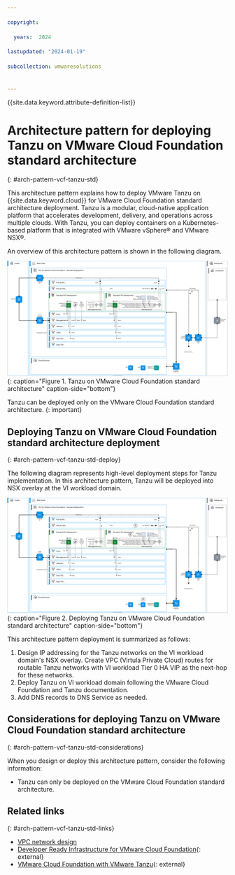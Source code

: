 ```yaml
---

copyright:

  years:  2024

lastupdated: "2024-01-19"

subcollection: vmwaresolutions


---
```


{{site.data.keyword.attribute-definition-list}}

# Architecture pattern for deploying Tanzu on VMware Cloud Foundation standard architecture
{: #arch-pattern-vcf-tanzu-std}

This architecture pattern explains how to deploy VMware Tanzu on {{site.data.keyword.cloud}} for VMware Cloud Foundation standard architecture deployment. Tanzu is a modular, cloud-native application platform that accelerates development, delivery, and operations across multiple clouds. With Tanzu, you can deploy containers on a Kubernetes-based platform that is integrated with VMware vSphere® and VMware NSX®.

An overview of this architecture pattern is shown in the following diagram.

![Tanzu on VMware Cloud Foundation standard architecture](../../images/vcf-arch-tanzu-std.svg "Tanzu on VMware Cloud Foundation standard architecture."){: caption="Figure 1. Tanzu on VMware Cloud Foundation standard architecture" caption-side="bottom"}

Tanzu can be deployed only on the VMware Cloud Foundation standard architecture.
{: important}

## Deploying Tanzu on VMware Cloud Foundation standard architecture deployment
{: #arch-pattern-vcf-tanzu-std-deploy}

The following diagram represents high-level deployment steps for Tanzu implementation. In this architecture pattern, Tanzu will be deployed into NSX overlay at the VI workload domain.

![Deploying Tanzu on VMware Cloud Foundation standard architecture](../../images/vcf-arch-tanzu-std-steps.svg "Deploying Tanzu on VMware Cloud Foundation standard architecture."){: caption="Figure 2. Deploying Tanzu on VMware Cloud Foundation standard architecture" caption-side="bottom"}

This architecture pattern deployment is summarized as follows:

1. Design IP addressing for the Tanzu networks on the VI workload domain's NSX overlay. Create VPC (Virtula Private Cloud) routes for routable Tanzu networks with VI workload Tier 0 HA VIP as the next-hop for these networks.
1. Deploy Tanzu on VI workload domain following the VMware Cloud Foundation and Tanzu documentation.
1. Add DNS records to DNS Service as needed.

## Considerations for deploying Tanzu on VMware Cloud Foundation standard architecture
{: #arch-pattern-vcf-tanzu-std-considerations}

When you design or deploy this architecture pattern, consider the following information:

* Tanzu can only be deployed on the VMware Cloud Foundation standard architecture.

## Related links
{: #arch-pattern-vcf-tanzu-std-links}

* [VPC network design](/docs/vmwaresolutions?topic=vmwaresolutions-vpc-vcf-vpc-deployment)
* [Developer Ready Infrastructure for VMware Cloud Foundation](https://docs.vmware.com/en/VMware-Cloud-Foundation/services/vcf-developer-ready-infrastructure-v1/GUID-641F8C25-CA4E-4F27-B467-484C849C7332.html){: external}
* [VMware Cloud Foundation with VMware Tanzu](https://docs.vmware.com/en/VMware-Cloud-Foundation/4.5/vcf-admin/GUID-9BEED8EB-0DD7-4AC1-A9ED-216EDEA97D6C.html){: external}
